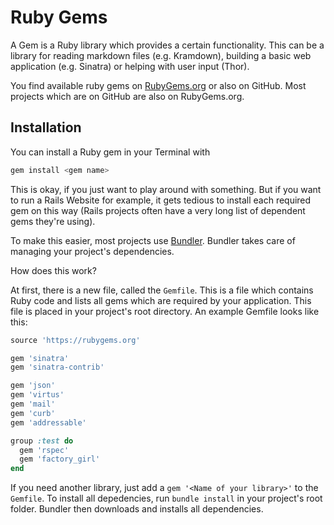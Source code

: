# Ruby Gems

A Gem is a Ruby library which provides a certain functionality. This can be a library for reading markdown files (e.g. Kramdown), building a basic web application (e.g. Sinatra) or helping with user input (Thor).

You find available ruby gems on [RubyGems.org](http://rubygems.org/) or also on GitHub. Most projects which are on GitHub are also on RubyGems.org. 


## Installation
You can install a Ruby gem in your Terminal with

```bash
gem install <gem name>
```
This is okay, if you just want to play around with something. But if you want to run a Rails Website for example, it gets tedious to install each required gem on this way (Rails projects often have a very long list of dependent gems they're using).

To make this easier, most projects use [Bundler](http://bundler.io/). Bundler takes care of managing your project's dependencies.

How does this work?

At first, there is a new file, called the `Gemfile`. This is a file which contains Ruby code and lists all gems which are required by your application. This file is placed in your project's root directory.
An example Gemfile looks like this:

```ruby
source 'https://rubygems.org'

gem 'sinatra'
gem 'sinatra-contrib'

gem 'json'
gem 'virtus'
gem 'mail'
gem 'curb'
gem 'addressable'

group :test do
  gem 'rspec'
  gem 'factory_girl'
end
```
If you need another library, just add a `gem '<Name of your library>'` to the `Gemfile`. To install all depedencies, run `bundle install` in your project's root folder.
Bundler then downloads and installs all dependencies.
